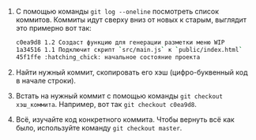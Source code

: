 1. С помощью команды `git log --oneline` посмотреть список коммитов. Коммиты идут сверху вниз от новых к старым, выглядит это примерно вот так:

    ```bash
    c0ea9d8 1.2 Создаст функцию для генерации разметки меню WIP
    1a34516 1.1 Подключит скрипт `src/main.js` к `public/index.html`
    45f1ffe :hatching_chick: начальное состояние проекта
    ```

2. Найти нужный коммит, скопировать его хэш (цифро-буквенный код в начале строки).

3. Встать на нужный коммит с помощью команды `git checkout хэш_коммита`. Например, вот так `git checkout c0ea9d8`.

4. Всё, изучайте код конкретного коммита. Чтобы вернуть всё как было, используйте команду `git checkout master`.
